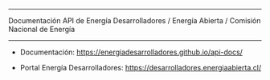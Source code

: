 -------------------------------------------

Documentación API de Energía Desarrolladores / Energía Abierta / Comisión Nacional de Energía

-------------------------------------------

- Documentación: https://energiadesarrolladores.github.io/api-docs/

- Portal Energía Desarrolladores: https://desarrolladores.energiaabierta.cl/
